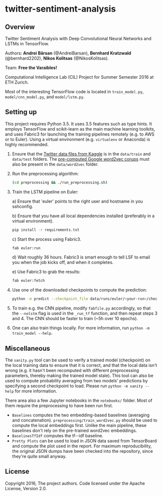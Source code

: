 # twitter-sentiment-analysis

## Overview

Twitter Sentiment Analysis with Deep Convolutional Neural Networks and LSTMs in TensorFlow.

Authors: **Andrei Bârsan** (@AndreiBarsan), **Bernhard Kratzwald** (@bernhard2202), **Nikos Kolitsas** (@NikosKolitsas).

Team: **Free the Varaibles!**

Computational Intelligence Lab (CIL) Project for Summer Semester 2016 at ETH Zurich.

Most of the interesting TensorFlow code is located in `train_model.py`,
`model/cnn_model.py`, and `model/lstm.py`.

## Setting up

This project requires Python 3.5. It uses 3.5 features such as type hints.
It employs TensorFlow and scikit-learn as the main machine learning toolkits, and uses Fabric3 for launching the training pipelines remotely (e.g. to AWS or to Euler). Using a
virtual environment (e.g. `virtualenv` or Anaconda) is highly recommended.

 1. Ensure that the [Twitter data files from Kaggle][0] is in the `data/train` and `data/test` folders.
    The [pre-computed Google word2vec corups][1] must also be present in the `data/word2vec` folder.
 2. Run the preprocessing algorithm:
 
    ```bash
    (cd preprocessing && ./run_preprocessing.sh)
    ```
 3. Train the LSTM pipeline on Euler:
 
    a) Ensure that 'euler' points to the right user and hostname in you sshconfig.
    
    b) Ensure that you have all local dependencies installed (preferably in a virtual environment).
    
    ```bash
    pip install -r requirements.txt
    ```
    
    c) Start the process using Fabric3.
    
    ```bash
    fab euler:run    
    ```
    
    d) Wait roughly 36 hours. Fabric3 is smart enough to tell LSF to email you when the job kicks off, and when it completes.
    
    e) Use Fabric3 to grab the results:
    
    ```bash
    fab euler:fetch
    ```
    
 4. Use one of the downloaded checkpoints to compute the prediction:
 
    ```bash
    python -m predict --checkpoint_file data/runs/euler/<your-run>/checkpoints/model-<step-count>
    ```
    
 5. To train e.g. the CNN pipeline, modify `fabfile.py` accordingly, so that the `--nolstm` flag is used in the `_run_tf` function, and then repeat steps 3 and 4. The CNN should be faster to train (~5h over 10 epochs).
 6. One can also train things locally. For more information, run `python -m train_model --help`.


## Miscellaneous

The `sanity.py` tool can be used to verify a trained model (checkpoint)
on the local training data to ensure that it is correct, and that the
local data isn't wrong (e.g. it hasn't been recomputed with different
preprocessing parameters, thereby making the trained model stale). This
tool can also be used to compute probability averaging from two models'
predictions by specifying a second checkpoint to load. Please run
`python -m sanity --help` for more information.

There area also a few Jupyter notebooks in the `notebooks/` folder. Most
of them require the preprocessing to have been run first.
 * `Baselines` computes the two embedding-based baselines (averaging and concatenation).
    `preprocessing/train_word2vec.py` should be used to compute the
    local embeddings first. Unlike the main pipeline, these baselines
    don't rely on the pre-trained word2vec embeddings.
 * `BaselinesTfIdf` computes the tf--idf baseline.
 * `Pretty Plots` can be used to load in JSON data saved from TensorBoard
   and compute the plot used in the report. For maximum reproducibility,
   the original JSON dumps have been checked into the repository, since
   they're quite small anyway.


## License

Copyright 2016, The project authors.
Code licensed under the Apache License, Version 2.0.


[0]:https://inclass.kaggle.com/c/cil-text-classification/data
[1]:https://drive.google.com/file/d/0B7XkCwpI5KDYNlNUTTlSS21pQmM/

